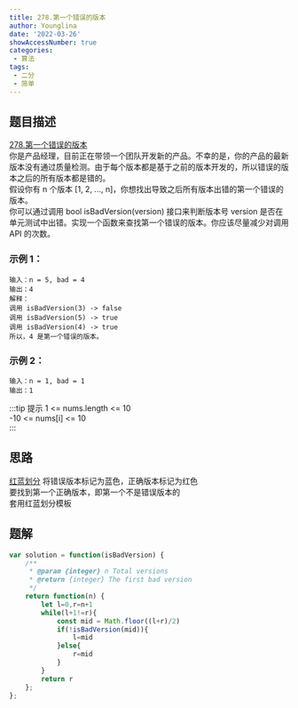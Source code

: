 ```yaml
---
title: 278.第一个错误的版本
author: Younglina
date: '2022-03-26'
showAccessNumber: true
categories:
 - 算法
tags:
 - 二分
 - 简单
---
```


## 题目描述
[278.第一个错误的版本](https://leetcode-cn.com/problems/first-bad-version/)  
你是产品经理，目前正在带领一个团队开发新的产品。不幸的是，你的产品的最新版本没有通过质量检测。由于每个版本都是基于之前的版本开发的，所以错误的版本之后的所有版本都是错的。  
假设你有 n 个版本 [1, 2, ..., n]，你想找出导致之后所有版本出错的第一个错误的版本。  
你可以通过调用 bool isBadVersion(version) 接口来判断版本号 version 是否在单元测试中出错。实现一个函数来查找第一个错误的版本。你应该尽量减少对调用 API 的次数。  

### 示例 1：
```
输入：n = 5, bad = 4  
输出：4  
解释：  
调用 isBadVersion(3) -> false   
调用 isBadVersion(5) -> true   
调用 isBadVersion(4) -> true  
所以，4 是第一个错误的版本。  
```

### 示例 2：
```
输入：n = 1, bad = 1  
输出：1  
```

:::tip 提示
1 <= nums.length <= 10  
-10 <= nums[i] <= 10  
:::

## 思路
[红蓝划分](https://www.bilibili.com/video/BV1d54y1q7k7)
将错误版本标记为蓝色，正确版本标记为红色  
要找到第一个正确版本，即第一个不是错误版本的  
套用红蓝划分模板  
## 题解
```javascript
var solution = function(isBadVersion) {
    /**
     * @param {integer} n Total versions
     * @return {integer} The first bad version
     */
    return function(n) {
        let l=0,r=n+1
        while(l+1!=r){
            const mid = Math.floor((l+r)/2)
            if(!isBadVersion(mid)){
                l=mid
            }else{
                r=mid
            }
        }
        return r
    };
};
```